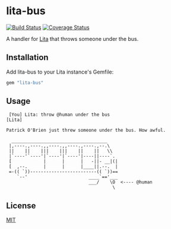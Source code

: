 # lita-bus

[![Build Status](https://travis-ci.org/poblahblahblah/lita-bus.png?branch=master)](https://travis-ci.org/poblahblahblah/lita-bus)
[![Coverage Status](https://coveralls.io/repos/poblahblahblah/lita-bus/badge.png)](https://coveralls.io/r/poblahblahblah/lita-bus)

A handler for [Lita](http://lita.io/) that throws someone under the bus.

## Installation

Add lita-bus to your Lita instance's Gemfile:

``` ruby
gem "lita-bus"
```

## Usage

```
 [You] Lita: throw @human under the bus
[Lita] 

Patrick O'Brien just threw someone under the bus. How awful.

  ____________________________________
 |,----.,----.,,----.,,----.,----.,--.\
 ||    ||    |||    |||    ||    ||   \\
 |`----'`----'|`----'|`----'|----||----`.
 [            |      |      |   -||- __|(|
 [  ,--.      |      |      |____||.--.  |
 =-(( `))-------------------------(( `))==
    `--'                       ____`=='___
                               ___/    \O  <---- @human
                                        \
```

## License

[MIT](http://opensource.org/licenses/MIT)
